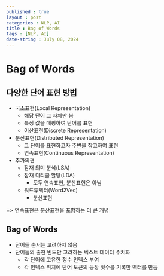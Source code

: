 ```yaml
---
published : true
layout : post
categories : NLP, AI
title : Bag of Words
tags : [NLP, AI]
date-string : July 08, 2024
---
```


# Bag of Words

## 다양한 단어 표현 방법
- 국소표현(Local Representation)
  - 해당 단어 그 자체만 봄
  - 특정 값을 매핑하여 단어를 표현
  - 이산표현(Discrete Representation)
- 분산표현(Distributed Representation)
  - 그 단어를 표현하고자 주변을 참고하여 표현
  - 연속표현(Continuous Representation)
- 추가의견
  - 잠재 의미 분석(LSA)
  - 잠재 디리클 할당(LDA)
    - 모두 연속표현, 분산표현은 아님
  - 워드투벡터(Word2Vec)
    - 분산표현

=> 연속표현은 분산표현을 포함하는 더 큰 개념

## Bag of Words
- 단어들 순서는 고려하지 않음
- 단어들의 출현 빈도만 고려하는 텍스트 데이터 수치화
  - 각 단어에 고유한 정수 인덱스 부여
  - 각 인덱스 위치에 단어 토큰의 등장 횟수를 기록한 벡터를 만듬